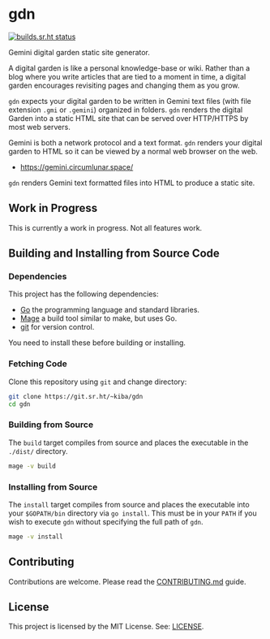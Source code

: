 # gdn

[![builds.sr.ht status](https://builds.sr.ht/~kiba/gdn.svg)](https://builds.sr.ht/~kiba/gdn?)

Gemini digital garden static site generator.

A digital garden is like a personal knowledge-base or wiki.  Rather than a blog
where you write articles that are tied to a moment in time, a digital garden
encourages revisiting pages and changing them as you grow.

`gdn` expects your digital garden to be written in Gemini text files (with file
extension `.gmi` or `.gemini`) organized in folders.  `gdn` renders the digital
Garden into a static HTML site that can be served over HTTP/HTTPS by most web
servers.

Gemini is both a network protocol and a text format.  `gdn` renders your digital
garden to HTML so it can be viewed by a normal web browser on the web.

- <https://gemini.circumlunar.space/>

`gdn` renders Gemini text formatted files into HTML to produce a static site.

## Work in Progress

This is currently a work in progress.  Not all features work.

## Building and Installing from Source Code

### Dependencies

This project has the following dependencies:

* [Go](https://golang.org) the programming language and standard libraries.
* [Mage](https://magefile.org/) a build tool similar to make, but uses Go.
* [git](https://git-scm.com/) for version control.

You need to install these before building or installing.

### Fetching Code

Clone this repository using `git` and change directory:

```sh
git clone https://git.sr.ht/~kiba/gdn
cd gdn
```

### Building from Source

The `build` target compiles from source and places the executable in the
`./dist/` directory.

```sh
mage -v build
```

### Installing from Source

The `install` target compiles from source and places the executable into your
`$GOPATH/bin` directory via `go install`.  This must be in your `PATH` if you
wish to execute `gdn` without specifying the full path of `gdn`.

```sh
mage -v install
```

## Contributing

Contributions are welcome.  Please read the [CONTRIBUTING.md](CONTRIBUTING.md)
guide.

## License

This project is licensed by the MIT License.  See: [LICENSE](LICENSE).
